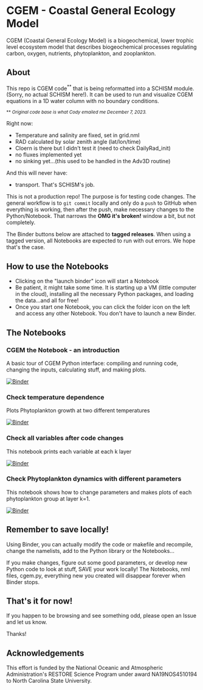 # CGEM - Coastal General Ecology Model 

CGEM (Coastal General Ecology Model) is a biogeochemical, lower trophic level ecosystem model that describes biogeochemical processes regulating carbon, oxygen, nutrients, phytoplankton, and zooplankton. 

## About

This repo is CGEM code<sup>**</sup> that is being reformatted into a SCHISM module.  (Sorry, no actual SCHISM here!).
It can be used to run and visualize CGEM equations in a 1D water column with no boundary conditions.

<sup> ** *Original code base is what Cody emailed me December 7, 2023.*</sup>

Right now:
- Temperature and salinity are fixed, set in grid.nml
- RAD calculated by solar zenith angle (lat/lon/time)
- Cloern is there but I didn't test it (need to check DailyRad_init)
- no fluxes implemented yet
- no sinking yet...(this used to be handled in the Adv3D routine)

And this will never have:
- transport.  That's SCHISM's job.

This is not a production repo!  The purpose is for testing code changes.  The general workflow is to `git commit` locally and only do a `push` to GitHub when everything is working, then after the push, make necessary changes to the Python/Notebook.  That narrows the **OMG it's broken!** window a bit, but not completely.

The Binder buttons below are attached to **tagged releases**.  When using a tagged version, all Notebooks are expected to run with out errors.  We hope that's the case.

## How to use the Notebooks
- Clicking on the "launch binder" icon will start a Notebook
- Be patient, it might take some time.  It is starting up a VM (little computer in the cloud), installing all the necessary Python packages, and loading the data...and all for free!
- Once you start one Notebook, you can click the folder icon on the left and access any other Notebook.  You don't have to launch a new Binder.  

## The Notebooks

### CGEM the Notebook - an introduction
A basic tour of CGEM Python interface: compiling and running code, changing the inputs, calculating stuff, and making plots.

[![Binder](https://mybinder.org/badge_logo.svg)](https://mybinder.org/v2/gh/lisalenorelowe/cgem-schism/v0.0?labpath=cgem.ipynb)

### Check temperature dependence 
Plots Phytoplankton growth at two different temperatures

[![Binder](https://mybinder.org/badge_logo.svg)](https://mybinder.org/v2/gh/lisalenorelowe/cgem-schism.git/v0.0?labpath=cgem.ipynb)

### Check all variables after code changes
This notebook prints each variable at each k layer

[![Binder](https://mybinder.org/badge_logo.svg)](https://mybinder.org/v2/gh/lisalenorelowe/cgem-schism.git/v0.0?labpath=cgem_check.ipynb)

### Check Phytoplankton dynamics with different parameters
This notebook shows how to change parameters and makes plots of each phytoplankton group at layer k=1.

[![Binder](https://mybinder.org/badge_logo.svg)](https://mybinder.org/v2/gh/lisalenorelowe/cgem-schism.git/v0.0?labpath=cgem_A6.ipynb)

## Remember to save locally!
Using Binder, you can actually modify the code or makefile and recompile, change the namelists, add to the Python library or the Notebooks...

If you make changes, figure out some good parameters, or develop new Python code to look at stuff, SAVE your work locally! The Notebooks, nml files, cgem.py, everything new you created will disappear forever when Binder stops.

## That's it for now!
If you happen to be browsing and see something odd, please open an Issue and let us know.  

Thanks!

## Acknowledgements
This effort is funded by the National Oceanic and Atmospheric Administration's RESTORE Science Program under award NA19NOS4510194 to North Carolina State University.
